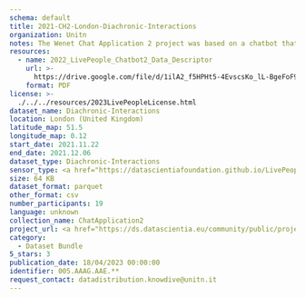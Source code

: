 ```yaml
---
schema: default
title: 2021-CH2-London-Diachronic-Interactions
organization: Unitn
notes: The Wenet Chat Application 2 project was based on a chatbot that interacted with university students in Italy, Denmark, Paraguay, the United Kingdom, and Mongolia. It was conducted from December 2021 till early 2022 to verify the diversity among students based on social practices. This project builds on the Wenet Chat Application Pilot I project. It was a European Union WeNet Horizon 2020-funded project with the overall goal of developing a diversity-aware, machine-mediated paradigm for social interactions. Data was collected with a Telegram Chatbot called Ask4help and the i-Log Application. Some of the data collected included the respondent's career information (department, study course, study year,) and demographics (age, gender). Questions were sent on the Telegram App and user answers were recorded, the i-Log App recorded sensor data (such as location, accelerometer) from the user device. This data was collected in three phases, the first phase entailed interacting with the Telegram Chatbot, and sensor data was also collected during this phase. The second phase involved respondents answering a questionnaire, and in the third phase, they participated in a focus group to provide feedback. 
resources:
  - name: 2022_LivePeople_Chatbot2_Data_Descriptor
    url: >-
      https://drive.google.com/file/d/1ilA2_f5HPHt5-4EvscsKo_lL-BgeFoF9/view?usp=sharing
    format: PDF
license: >-
  ./../../resources/2023LivePeopleLicense.html
dataset_name: Diachronic-Interactions
location: London (United Kingdom)
latitude_map: 51.5
longitude_map: 0.12
start_date: 2021.11.22
end_date: 2021.12.06
dataset_type: Diachronic-Interactions
sensor_type: <a href="https://datascientiafoundation.github.io/LivePeople/datasets/2021-CH2-London-Chat/"> Chat</a>
size: 64 KB
dataset_format: parquet
other_format: csv
number_participants: 19
language: unknown
collection_name: ChatApplication2
project_url: <a href="https://ds.datascientia.eu/community/public/projects/c4c01f4d-bc9a-42b7-8f8e-88b037a9e160">https://ds.datascientia.eu/community/public/projects/c4c01f4d-bc9a-42b7-8f8e-88b037a9e160</a>
category:
  - Dataset Bundle
5_stars: 3
publication_date: 18/04/2023 00:00:00
identifier: 005.AAAG.AAE.**
request_contact: datadistribution.knowdive@unitn.it
---
```

